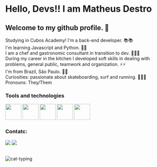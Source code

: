 # Hello, Devs!! I am Matheus Destro
## Welcome to my github profile. 👋 

Studying in Cubos Academy! I'm a back-end developer. 📚📚
<br>
I'm learning Javascript and Python. 🐍🐍
<br>
I am a chef and gastronomic consultant in transition to dev. 👨‍🍳🔪
<br>
During my career in the kitchen I developed soft skills in dealing with problems, general public, teamwork and organization. ⚡⚡
<br>
I'm from Brazil, São Paulo. 🌃🌃
<br>
Curiosities: passionate about skateboarding, surf and running. 🏃🏃🏃
<br>
Pronouns: They/Them

### Tools and technologies
<div>
<img src="https://cdn.jsdelivr.net/gh/devicons/devicon/icons/css3/css3-original.svg" height="50px" width="50px" />
<img src="https://cdn.jsdelivr.net/gh/devicons/devicon/icons/html5/html5-original-wordmark.svg" height="50px" width="50px"  />
<img src="https://cdn.jsdelivr.net/gh/devicons/devicon/icons/javascript/javascript-original.svg" height="50px" width="50px" />         
<img src="https://cdn.jsdelivr.net/gh/devicons/devicon/icons/premierepro/premierepro-original.svg" height="50px" width="50px"  />
<img src="https://cdn.jsdelivr.net/gh/devicons/devicon/icons/photoshop/photoshop-plain.svg" height="50px" width="50px" />
</div>

### Contatc:
<div>
<a href="https://www.linkedin.com/in/matheus-destro-3b4a39155/" target="_blank"><img loading="lazy" src="https://img.shields.io/badge/-LinkedIn-%230077B5?style=for-the-badge&logo=linkedin&logoColor=white" target="_blank"></a>
<a href = "destro157@gmail.com"><img loading="lazy" src="https://img.shields.io/badge/Gmail-D14836?style=for-the-badge&logo=gmail&logoColor=white" target="_blank"></a>  
</div>

<br>


![cat-typing](https://github.com/Destrinn/Destrinn/assets/141870172/017edd73-d31b-49ef-8294-25d80e92c6bb)





<!--
**Destrinn/Destrinn** is a ✨ _special_ ✨ repository because its `README.md` (this file) appears on your GitHub profile.

Here are some ideas to get you started:

- 🔭 I’m currently working on ...
- 🌱 I’m currently learning ...
- 👯 I’m looking to collaborate on ...
- 🤔 I’m looking for help with ...
- 💬 Ask me about ...
- 📫 How to reach me: ...
- 😄 Pronouns: ...
- ⚡ Fun fact: ...
-->
